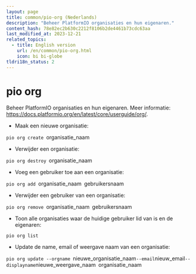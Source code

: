 ```yaml
---
layout: page
title: common/pio-org (Nederlands)
description: "Beheer PlatformIO organisaties en hun eigenaren."
content_hash: 78e82ec2b630c2212f8106b2de4461b73cdc63aa
last_modified_at: 2023-12-21
related_topics:
  - title: English version
    url: /en/common/pio-org.html
    icon: bi bi-globe
tldri18n_status: 2
---
```

# pio org

Beheer PlatformIO organisaties en hun eigenaren.
Meer informatie: <https://docs.platformio.org/en/latest/core/userguide/org/>.

- Maak een nieuwe organisatie:

`pio org create `<span class="tldr-var badge badge-pill bg-dark-lm bg-white-dm text-white-lm text-dark-dm font-weight-bold">organisatie_naam</span>

- Verwijder een organisatie:

`pio org destroy `<span class="tldr-var badge badge-pill bg-dark-lm bg-white-dm text-white-lm text-dark-dm font-weight-bold">organisatie_naam</span>

- Voeg een gebruiker toe aan een organisatie:

`pio org add `<span class="tldr-var badge badge-pill bg-dark-lm bg-white-dm text-white-lm text-dark-dm font-weight-bold">organisatie_naam</span>` `<span class="tldr-var badge badge-pill bg-dark-lm bg-white-dm text-white-lm text-dark-dm font-weight-bold">gebruikersnaam</span>

- Verwijder een gebruiker van een organisatie:

`pio org remove `<span class="tldr-var badge badge-pill bg-dark-lm bg-white-dm text-white-lm text-dark-dm font-weight-bold">organisatie_naam</span>` `<span class="tldr-var badge badge-pill bg-dark-lm bg-white-dm text-white-lm text-dark-dm font-weight-bold">gebruikersnaam</span>

- Toon alle organisaties waar de huidige gebruiker lid van is en de eigenaren:

`pio org list`

- Update de name, email of weergave naam van een organisatie:

`pio org update --orgname `<span class="tldr-var badge badge-pill bg-dark-lm bg-white-dm text-white-lm text-dark-dm font-weight-bold">nieuwe_organisatie_naam</span>` --email `<span class="tldr-var badge badge-pill bg-dark-lm bg-white-dm text-white-lm text-dark-dm font-weight-bold">nieuw_email</span>` --displayname `<span class="tldr-var badge badge-pill bg-dark-lm bg-white-dm text-white-lm text-dark-dm font-weight-bold">nieuwe_weergave_naam</span>` `<span class="tldr-var badge badge-pill bg-dark-lm bg-white-dm text-white-lm text-dark-dm font-weight-bold">organisatie_naam</span>
